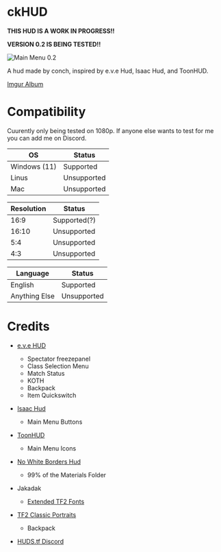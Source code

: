 # ckHUD

**THIS HUD IS A WORK IN PROGRESS!!**

**VERSION 0.2 IS BEING TESTED!!**

![Main Menu 0.2](https://user-images.githubusercontent.com/76109782/164953834-4a0aed7c-25f0-4fc7-a177-69c166f05a68.png)

A hud made by conch, inspired by e.v.e Hud, Isaac Hud, and ToonHUD.

[Imgur Album](https://imgur.com/a/oX2zvhA)

# Compatibility
Cuurently only being tested on 1080p. If anyone else wants to test for me you can add me on Discord.

| OS  | Status |
| ------------- | ------------- |
| Windows (11)  | Supported  |
| Linus  | Unsupported  |
| Mac  | Unsupported  |

| Resolution  | Status |
| ------------- | ------------- |
| 16:9  | Supported(?)  |
| 16:10  | Unsupported  |
| 5:4  | Unsupported  |
| 4:3  | Unsupported  |

| Language  | Status |
| ------------- | ------------- |
| English  | Supported  |
| Anything Else  | Unsupported  |

# Credits

* [e.v.e HUD](https://gamebanana.com/mods/26852)
  * Spectator freezepanel
  * Class Selection Menu
  * Match Status
  * KOTH
  * Backpack
  * Item Quickswitch

* [Isaac Hud](https://huds.tf/site/s-Isaac-Hud)
  * Main Menu Buttons

* [ToonHUD](https://toonhud.com/)
  * Main Menu Icons

* [No White Borders Hud](https://gamebanana.com/mods/294682)
  * 99% of the Materials Folder

* Jakadak 
  * [Extended TF2 Fonts](https://github.com/jakadak/TF2-extended-fonts) 
 
* [TF2 Classic Portraits](https://gamebanana.com/mods/download/26067)
  * Backpack

* [HUDS.tf Discord](https://discord.com/invite/pc9ekye) 
